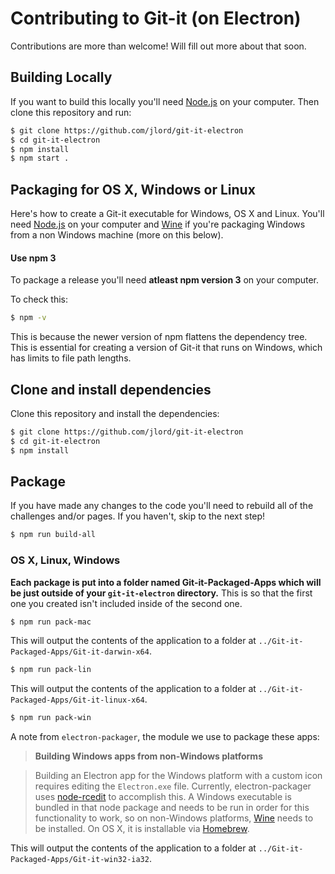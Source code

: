 # Contributing to Git-it (on Electron)

Contributions are more than welcome! Will fill out more about that soon.

## Building Locally

If you want to build this locally you'll need [Node.js](https://nodejs.org) on your computer. Then
clone this repository and run:

```bash
$ git clone https://github.com/jlord/git-it-electron
$ cd git-it-electron
$ npm install
$ npm start .
```

## Packaging for OS X, Windows or Linux

Here's how to create a Git-it executable for Windows, OS X and Linux. You'll need [Node.js](https://nodejs.org) on your computer and [Wine](https://www.winehq.org/) if you're packaging Windows from a non Windows machine (more on this below).

#### Use npm 3

To package a release you'll need **atleast npm version 3** on your computer.

To check this:

```bash
$ npm -v
```

This is because the newer version of npm flattens the dependency tree. This is
essential for creating a version of Git-it that runs on Windows, which has
limits to file path lengths.

## Clone and install dependencies

Clone this repository and install the dependencies:

```bash
$ git clone https://github.com/jlord/git-it-electron
$ cd git-it-electron
$ npm install
```

## Package

If you have made any changes to the code you'll need to rebuild all of the
challenges and/or pages. If you haven't, skip to the next step!

```bash
$ npm run build-all
```

### OS X, Linux, Windows

**Each package is put into a folder named Git-it-Packaged-Apps which will be
just outside of your `git-it-electron` directory.** This is so that the first
one you created isn't included inside of the second one.

```bash
$ npm run pack-mac
```

This will output the contents of the application to a folder at `../Git-it-Packaged-Apps/Git-it-darwin-x64`.

```bash
$ npm run pack-lin
```

This will output the contents of the application to a folder at `../Git-it-Packaged-Apps/Git-it-linux-x64`.
```bash
$ npm run pack-win
```

A note from `electron-packager`, the module we use to package these apps:

> **Building Windows apps from non-Windows platforms**

> Building an Electron app for the Windows platform with a custom icon requires
editing the `Electron.exe` file. Currently, electron-packager uses [node-rcedit](https://github.com/atom/node-rcedit)
to accomplish this. A Windows executable is bundled in that node package and
needs to be run in order for this functionality to work, so on non-Windows
platforms, [Wine](https://www.winehq.org/) needs to be installed. On OS X, it is
installable via [Homebrew](http://brew.sh/).

This will output the contents of the application to a folder at `../Git-it-Packaged-Apps/Git-it-win32-ia32`.
